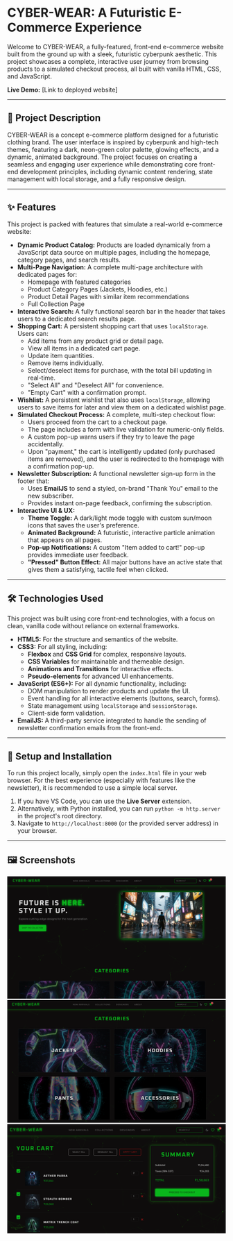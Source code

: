 # CYBER-WEAR: A Futuristic E-Commerce Experience

Welcome to CYBER-WEAR, a fully-featured, front-end e-commerce website built from the ground up with a sleek, futuristic cyberpunk aesthetic. This project showcases a complete, interactive user journey from browsing products to a simulated checkout process, all built with vanilla HTML, CSS, and JavaScript.

**Live Demo:** [Link to deployed website]

---
## 📜 Project Description
CYBER-WEAR is a concept e-commerce platform designed for a futuristic clothing brand. The user interface is inspired by cyberpunk and high-tech themes, featuring a dark, neon-green color palette, glowing effects, and a dynamic, animated background. The project focuses on creating a seamless and engaging user experience while demonstrating core front-end development principles, including dynamic content rendering, state management with local storage, and a fully responsive design.

---
## ✨ Features

This project is packed with features that simulate a real-world e-commerce website:

* **Dynamic Product Catalog:** Products are loaded dynamically from a JavaScript data source on multiple pages, including the homepage, category pages, and search results.
* **Multi-Page Navigation:** A complete multi-page architecture with dedicated pages for:
    * Homepage with featured categories
    * Product Category Pages (Jackets, Hoodies, etc.)
    * Product Detail Pages with similar item recommendations
    * Full Collection Page
* **Interactive Search:** A fully functional search bar in the header that takes users to a dedicated search results page.
* **Shopping Cart:** A persistent shopping cart that uses `localStorage`. Users can:
    * Add items from any product grid or detail page.
    * View all items in a dedicated cart page.
    * Update item quantities.
    * Remove items individually.
    * Select/deselect items for purchase, with the total bill updating in real-time.
    * "Select All" and "Deselect All" for convenience.
    * "Empty Cart" with a confirmation prompt.
* **Wishlist:** A persistent wishlist that also uses `localStorage`, allowing users to save items for later and view them on a dedicated wishlist page.
* **Simulated Checkout Process:** A complete, multi-step checkout flow:
    * Users proceed from the cart to a checkout page.
    * The page includes a form with live validation for numeric-only fields.
    * A custom pop-up warns users if they try to leave the page accidentally.
    * Upon "payment," the cart is intelligently updated (only purchased items are removed), and the user is redirected to the homepage with a confirmation pop-up.
* **Newsletter Subscription:** A functional newsletter sign-up form in the footer that:
    * Uses **EmailJS** to send a styled, on-brand "Thank You" email to the new subscriber.
    * Provides instant on-page feedback, confirming the subscription.
* **Interactive UI & UX:**
    * **Theme Toggle:** A dark/light mode toggle with custom sun/moon icons that saves the user's preference.
    * **Animated Background:** A futuristic, interactive particle animation that appears on all pages.
    * **Pop-up Notifications:** A custom "Item added to cart!" pop-up provides immediate user feedback.
    * **"Pressed" Button Effect:** All major buttons have an active state that gives them a satisfying, tactile feel when clicked.

---
## 🛠️ Technologies Used

This project was built using core front-end technologies, with a focus on clean, vanilla code without reliance on external frameworks.
* **HTML5:** For the structure and semantics of the website.
* **CSS3:** For all styling, including:
    * **Flexbox** and **CSS Grid** for complex, responsive layouts.
    * **CSS Variables** for maintainable and themeable design.
    * **Animations and Transitions** for interactive effects.
    * **Pseudo-elements** for advanced UI enhancements.
* **JavaScript (ES6+):** For all dynamic functionality, including:
    * DOM manipulation to render products and update the UI.
    * Event handling for all interactive elements (buttons, search, forms).
    * State management using `localStorage` and `sessionStorage`.
    * Client-side form validation.
* **EmailJS:** A third-party service integrated to handle the sending of newsletter confirmation emails from the front-end.

---
## 🚀 Setup and Installation

To run this project locally, simply open the `index.html` file in your web browser. For the best experience (especially with features like the newsletter), it is recommended to use a simple local server.

1.  If you have VS Code, you can use the **Live Server** extension.
2.  Alternatively, with Python installed, you can run `python -m http.server` in the project's root directory.
3.  Navigate to `http://localhost:8000` (or the provided server address) in your browser.

---
## 🖼️ Screenshots

![CYBER-WEAR Homepage Hero Section](screenshots/homepage.png)
![CYBER-WEAR Category Page](screenshots/category-page.png)
![CYBER-WEAR Shopping Cart](screenshots/cart-page.png)
